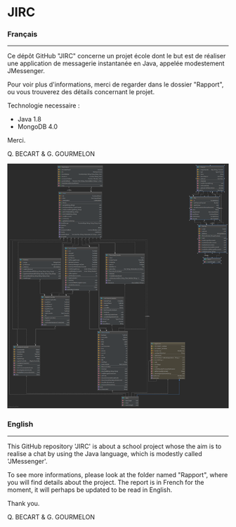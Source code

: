 # JIRC

### Français
---

Ce dépôt GitHub "JIRC" concerne un projet école dont le but est de réaliser une application de messagerie instantanée en Java, appelée modestement JMessenger.

Pour voir plus d'informations, merci de regarder dans le dossier "Rapport", ou vous trouverez des détails concernant le projet.

Technologie necessaire : 
  - Java 1.8 
  - MongoDB 4.0 
  
Merci.

Q. BECART & G. GOURMELON

![Diagramme de classe](https://github.com/MyGg29/JIRC/blob/master/Diagramme%20Client.png)

### English
---

This GitHub repository 'JIRC' is about a school project whose the aim is to realise a chat by using the Java language, which is modestly called 'JMessenger'.

To see more informations, please look at the folder named "Rapport", where you will find details about the project.
The report is in French for the moment, it will perhaps be updated to be read in English.

Thank you.

Q. BECART & G. GOURMELON

